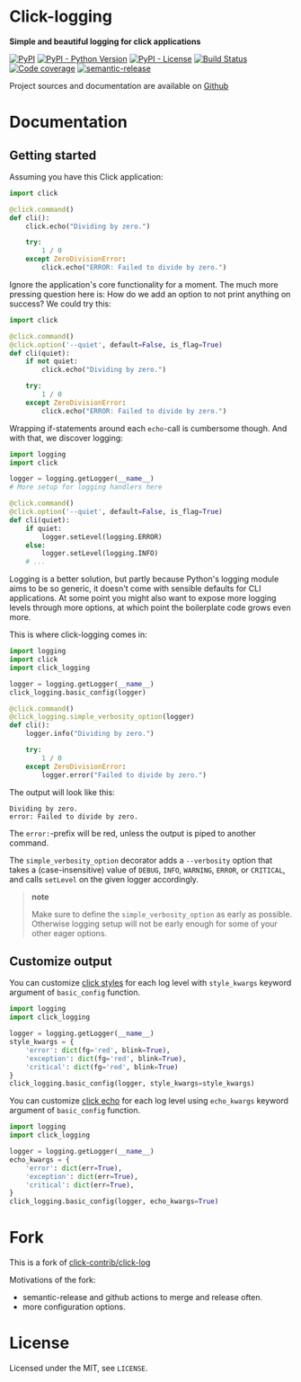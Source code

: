 Click-logging
=============

**Simple and beautiful logging for click applications**

[![PyPI](https://img.shields.io/pypi/v/click-logging)](https://pypi.org/project/click-logging/)
[![PyPI - Python Version](https://img.shields.io/pypi/pyversions/click-logging)](https://pypi.org/project/click-logging/)
[![PyPI - License](https://img.shields.io/pypi/l/click-logging)](https://github.com/Toilal/click-logging/blob/develop/LICENSE)
[![Build Status](https://github.com/Toilal/click-logging/workflows/build/badge.svg)](https://github.com/Toilal/click-logging/actions?query=workflow%3Abuild)
[![Code coverage](https://img.shields.io/coveralls/github/Toilal/click-logging)](https://coveralls.io/github/Toilal/click-logging)
[![semantic-release](https://img.shields.io/badge/%20%20%F0%9F%93%A6%F0%9F%9A%80-semantic--release-e10079.svg)](https://github.com/relekang/python-semantic-release)

Project sources and documentation are available on [Github](https://github.com/Toilal/click-logging)

Documentation
=============

Getting started
---------------

Assuming you have this Click application:

```python
import click

@click.command()
def cli():
    click.echo("Dividing by zero.")

    try:
        1 / 0
    except ZeroDivisionError:
        click.echo("ERROR: Failed to divide by zero.")
```

Ignore the application's core functionality for a moment. The much more pressing question here is: How do we add an option to not print anything on success? We could try this:

```python
import click

@click.command()
@click.option('--quiet', default=False, is_flag=True)
def cli(quiet):
    if not quiet:
        click.echo("Dividing by zero.")

    try:
        1 / 0
    except ZeroDivisionError:
        click.echo("ERROR: Failed to divide by zero.")
```

Wrapping if-statements around each `echo`-call is cumbersome though. And with that, we discover logging:

```python
import logging
import click

logger = logging.getLogger(__name__)
# More setup for logging handlers here

@click.command()
@click.option('--quiet', default=False, is_flag=True)
def cli(quiet):
    if quiet:
        logger.setLevel(logging.ERROR)
    else:
        logger.setLevel(logging.INFO)
    # ...
```

Logging is a better solution, but partly because Python's logging module aims to be so generic, it doesn't come with sensible defaults for CLI applications. At some point you might also want to expose more logging levels through more options, at which point the boilerplate code grows even more.

This is where click-logging comes in:

```python
import logging
import click
import click_logging

logger = logging.getLogger(__name__)
click_logging.basic_config(logger)

@click.command()
@click_logging.simple_verbosity_option(logger)
def cli():
    logger.info("Dividing by zero.")

    try:
        1 / 0
    except ZeroDivisionError:
        logger.error("Failed to divide by zero.")
```

The output will look like this:

```
Dividing by zero.
error: Failed to divide by zero.
```

The `error:`-prefix will be red, unless the output is piped to another command.

The `simple_verbosity_option` decorator adds a `--verbosity` option that takes a (case-insensitive) value of `DEBUG`, `INFO`, `WARNING`, `ERROR`, or `CRITICAL`, and calls `setLevel` on the given logger accordingly.

> **note**
>
> Make sure to define the `simple_verbosity_option` as early as possible. Otherwise logging setup will not be early enough for some of your other eager options.

Customize output
---

You can customize [click styles](https://click.palletsprojects.com/en/7.x/api/#utilities) for each log level with 
`style_kwargs` keyword argument of `basic_config` function.

```python
import logging
import click_logging

logger = logging.getLogger(__name__)
style_kwargs = {
    'error': dict(fg='red', blink=True),
    'exception': dict(fg='red', blink=True),
    'critical': dict(fg='red', blink=True)
}
click_logging.basic_config(logger, style_kwargs=style_kwargs)
```

You can customize [click echo](https://click.palletsprojects.com/en/7.x/api/#utilities) for each log level using `echo_kwargs` keyword argument of `basic_config` function.

```python
import logging
import click_logging

logger = logging.getLogger(__name__)
echo_kwargs = {
    'error': dict(err=True),
    'exception': dict(err=True),
    'critical': dict(err=True),
}
click_logging.basic_config(logger, echo_kwargs=True)
```

Fork
====

This is a fork of [click-contrib/click-log](https://github.com/click-contrib/click-log)

Motivations of the fork:
- semantic-release and github actions to merge and release often.
- more configuration options.

License
=======

Licensed under the MIT, see `LICENSE`.
